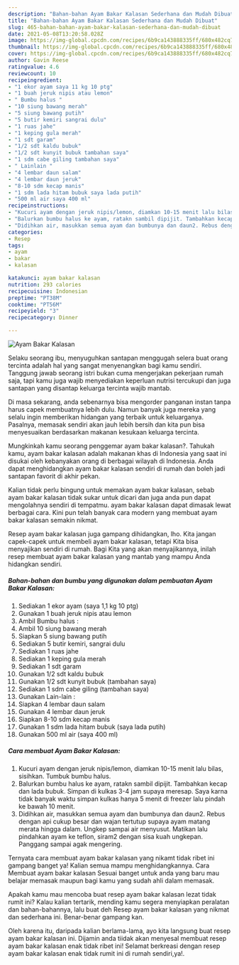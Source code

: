 ```yaml
---
description: "Bahan-bahan Ayam Bakar Kalasan Sederhana dan Mudah Dibuat"
title: "Bahan-bahan Ayam Bakar Kalasan Sederhana dan Mudah Dibuat"
slug: 465-bahan-bahan-ayam-bakar-kalasan-sederhana-dan-mudah-dibuat
date: 2021-05-08T13:20:58.028Z
image: https://img-global.cpcdn.com/recipes/6b9ca143888335ff/680x482cq70/ayam-bakar-kalasan-foto-resep-utama.jpg
thumbnail: https://img-global.cpcdn.com/recipes/6b9ca143888335ff/680x482cq70/ayam-bakar-kalasan-foto-resep-utama.jpg
cover: https://img-global.cpcdn.com/recipes/6b9ca143888335ff/680x482cq70/ayam-bakar-kalasan-foto-resep-utama.jpg
author: Gavin Reese
ratingvalue: 4.6
reviewcount: 10
recipeingredient:
- "1 ekor ayam saya 11 kg 10 ptg"
- "1 buah jeruk nipis atau lemon"
- " Bumbu halus "
- "10 siung bawang merah"
- "5 siung bawang putih"
- "5 butir kemiri sangrai dulu"
- "1 ruas jahe"
- "1 keping gula merah"
- "1 sdt garam"
- "1/2 sdt kaldu bubuk"
- "1/2 sdt kunyit bubuk tambahan saya"
- "1 sdm cabe giling tambahan saya"
- " Lainlain "
- "4 lembar daun salam"
- "4 lembar daun jeruk"
- "8-10 sdm kecap manis"
- "1 sdm lada hitam bubuk saya lada putih"
- "500 ml air saya 400 ml"
recipeinstructions:
- "Kucuri ayam dengan jeruk nipis/lemon, diamkan 10-15 menit lalu bilas, sisihkan. Tumbuk bumbu halus."
- "Balurkan bumbu halus ke ayam, ratakn sambil dipijit. Tambahkan kecap dan lada bubuk. Simpan di kulkas 3-4 jam supaya meresap. Saya karna tidak banyak waktu simpan kulkas hanya 5 menit di freezer lalu pindah ke bawah 10 menit."
- "Didihkan air, masukkan semua ayam dan bumbunya dan daun2. Rebus dengan api cukup besar dan wajan tertutup supaya ayam matang merata hingga dalam. Ungkep sampai air menyusut. Matikan lalu pindahkan ayam ke teflon, siram2 dengan sisa kuah ungkepan. Panggang sampai agak mengering."
categories:
- Resep
tags:
- ayam
- bakar
- kalasan

katakunci: ayam bakar kalasan 
nutrition: 293 calories
recipecuisine: Indonesian
preptime: "PT38M"
cooktime: "PT56M"
recipeyield: "3"
recipecategory: Dinner

---
```



![Ayam Bakar Kalasan](https://img-global.cpcdn.com/recipes/6b9ca143888335ff/680x482cq70/ayam-bakar-kalasan-foto-resep-utama.jpg)

Selaku seorang ibu, menyuguhkan santapan menggugah selera buat orang tercinta adalah hal yang sangat menyenangkan bagi kamu sendiri. Tanggung jawab seorang istri bukan cuma mengerjakan pekerjaan rumah saja, tapi kamu juga wajib menyediakan keperluan nutrisi tercukupi dan juga santapan yang disantap keluarga tercinta wajib mantab.

Di masa  sekarang, anda sebenarnya bisa mengorder panganan instan tanpa harus capek membuatnya lebih dulu. Namun banyak juga mereka yang selalu ingin memberikan hidangan yang terbaik untuk keluarganya. Pasalnya, memasak sendiri akan jauh lebih bersih dan kita pun bisa menyesuaikan berdasarkan makanan kesukaan keluarga tercinta. 



Mungkinkah kamu seorang penggemar ayam bakar kalasan?. Tahukah kamu, ayam bakar kalasan adalah makanan khas di Indonesia yang saat ini disukai oleh kebanyakan orang di berbagai wilayah di Indonesia. Anda dapat menghidangkan ayam bakar kalasan sendiri di rumah dan boleh jadi santapan favorit di akhir pekan.

Kalian tidak perlu bingung untuk memakan ayam bakar kalasan, sebab ayam bakar kalasan tidak sukar untuk dicari dan juga anda pun dapat mengolahnya sendiri di tempatmu. ayam bakar kalasan dapat dimasak lewat berbagai cara. Kini pun telah banyak cara modern yang membuat ayam bakar kalasan semakin nikmat.

Resep ayam bakar kalasan juga gampang dihidangkan, lho. Kita jangan capek-capek untuk membeli ayam bakar kalasan, tetapi Kita bisa menyajikan sendiri di rumah. Bagi Kita yang akan menyajikannya, inilah resep membuat ayam bakar kalasan yang mantab yang mampu Anda hidangkan sendiri.

<!--inarticleads1-->

##### Bahan-bahan dan bumbu yang digunakan dalam pembuatan Ayam Bakar Kalasan:

1. Sediakan 1 ekor ayam (saya 1,1 kg 10 ptg)
1. Gunakan 1 buah jeruk nipis atau lemon
1. Ambil  Bumbu halus :
1. Ambil 10 siung bawang merah
1. Siapkan 5 siung bawang putih
1. Sediakan 5 butir kemiri, sangrai dulu
1. Sediakan 1 ruas jahe
1. Sediakan 1 keping gula merah
1. Sediakan 1 sdt garam
1. Gunakan 1/2 sdt kaldu bubuk
1. Gunakan 1/2 sdt kunyit bubuk (tambahan saya)
1. Sediakan 1 sdm cabe giling (tambahan saya)
1. Gunakan  Lain-lain :
1. Siapkan 4 lembar daun salam
1. Gunakan 4 lembar daun jeruk
1. Siapkan 8-10 sdm kecap manis
1. Gunakan 1 sdm lada hitam bubuk (saya lada putih)
1. Gunakan 500 ml air (saya 400 ml)




<!--inarticleads2-->

##### Cara membuat Ayam Bakar Kalasan:

1. Kucuri ayam dengan jeruk nipis/lemon, diamkan 10-15 menit lalu bilas, sisihkan. Tumbuk bumbu halus.
1. Balurkan bumbu halus ke ayam, ratakn sambil dipijit. Tambahkan kecap dan lada bubuk. Simpan di kulkas 3-4 jam supaya meresap. Saya karna tidak banyak waktu simpan kulkas hanya 5 menit di freezer lalu pindah ke bawah 10 menit.
1. Didihkan air, masukkan semua ayam dan bumbunya dan daun2. Rebus dengan api cukup besar dan wajan tertutup supaya ayam matang merata hingga dalam. Ungkep sampai air menyusut. Matikan lalu pindahkan ayam ke teflon, siram2 dengan sisa kuah ungkepan. Panggang sampai agak mengering.




Ternyata cara membuat ayam bakar kalasan yang nikamt tidak ribet ini gampang banget ya! Kalian semua mampu menghidangkannya. Cara Membuat ayam bakar kalasan Sesuai banget untuk anda yang baru mau belajar memasak maupun bagi kamu yang sudah ahli dalam memasak.

Apakah kamu mau mencoba buat resep ayam bakar kalasan lezat tidak rumit ini? Kalau kalian tertarik, mending kamu segera menyiapkan peralatan dan bahan-bahannya, lalu buat deh Resep ayam bakar kalasan yang nikmat dan sederhana ini. Benar-benar gampang kan. 

Oleh karena itu, daripada kalian berlama-lama, ayo kita langsung buat resep ayam bakar kalasan ini. Dijamin anda tiidak akan menyesal membuat resep ayam bakar kalasan enak tidak ribet ini! Selamat berkreasi dengan resep ayam bakar kalasan enak tidak rumit ini di rumah sendiri,ya!.

